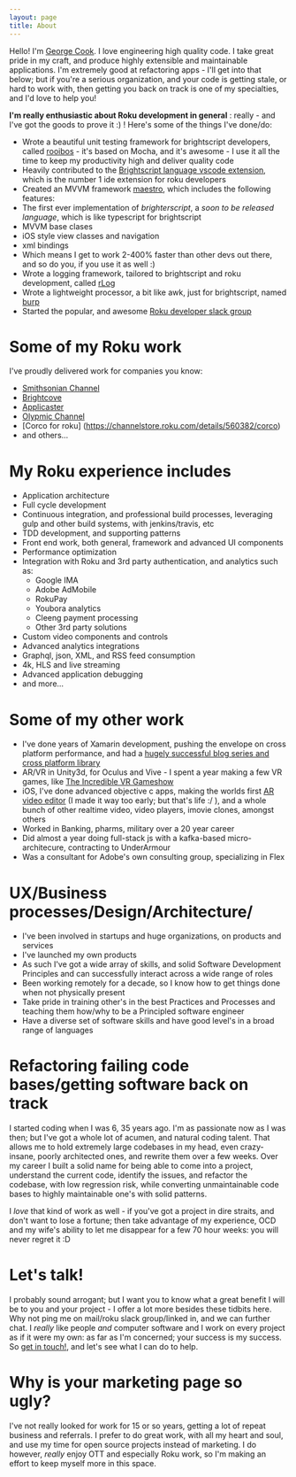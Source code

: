 ```yaml
---
layout: page
title: About
---
```


Hello! I'm [George Cook](https://www.linkedin.com/in/georgejecook/). I love engineering high quality code. I take great pride in my craft, and produce highly extensible and maintainable applications. I'm extremely good at refactoring apps - I'll get into that below; but if you're a serious organization, and your code is getting stale, or hard to work with, then getting you back on track is one of my specialties, and I'd love to help you!

**I'm really enthusiastic about Roku development in general** : really - and I've got the goods to prove it :) ! Here's some of the things I've done/do:

 - Wrote a beautiful unit testing framework for brightscript developers, called [rooibos](https://github.com/georgejecook/rooibos) - it's based on Mocha, and it's awesome - I use it all the time to keep my productivity high and deliver quality code
 - Heavily contributed to the [Brightscript language vscode extension](https://github.com/TwitchBronBron/vscode-brightscript-language/), which is the number 1 ide extension for roku developers
 - Created an MVVM framework [maestro](https://github.com/georgejecook/maestro/blob/master/docs/index.md), which includes the following features:
  - The first ever implementation of _brighterscript_, a _soon to be released language_, which is like typescript for brightscript
  - MVVM base clases
  - iOS style view classes and navigation
  - xml bindings
  - Which means I get to work 2-400% faster than other devs out there, and so do you, if you use it as well :)
 - Wrote a logging framework, tailored to brightscript and roku development, called [rLog](https://github.com/georgejecook/rLog)
 - Wrote a lightweight processor, a bit like awk, just for brightscript, named [burp](https://github.com/georgejecook/burp)
 - Started the popular, and awesome [Roku developer slack group](http://tiny.cc/nrdf0y)

# Some of my Roku work

I've proudly delivered work for companies you know:

   - [Smithsonian Channel](https://www.smithsonianchannel.com/)
   - [Brightcove](https://www.brightcove.com/en/customers/hope-channel)
   - [Applicaster](https://www.applicaster.com/)
   - [Olypmic Channel](https://blog.roku.com/olympic-channel-on-roku-canada)
   - [Corco for roku] (https://channelstore.roku.com/details/560382/corco) 
   - and others...

# My Roku experience includes
   - Application architecture
   - Full cycle development
   - Continuous integration, and professional build processes, leveraging gulp and other build systems, with jenkins/travis, etc
   - TDD development, and supporting patterns
   - Front end work, both general, framework and advanced UI components
   - Performance optimization
   - Integration with Roku and 3rd party authentication, and analytics such as:
     - Google IMA
     - Adobe AdMobile
     - RokuPay
     - Youbora analytics
     - Cleeng payment processing
     - Other 3rd party solutions
   - Custom video components and controls
   - Advanced analytics integrations
   - Graphql, json, XML, and RSS feed consumption
   - 4k, HLS and live streaming
   - Advanced application debugging
   - and more...

# Some of my other work

  - I've done years of Xamarin development, pushing the envelope on cross platform performance, and had a [hugely successful blog series and cross platform library](https://github.com/georgejecook/xamarinFastCell)
  - AR/VR in Unity3d, for Oculus and Vive - I spent a year making a few VR games, like [The Incredible VR Gameshow](https://www.youtube.com/watch?v=UhM4qL31OuI)
  - iOS, I've done advanced objective c apps, making the worlds first [AR video editor](https://www.youtube.com/watch?v=5uBZa8v_vG8) (I made it way too early; but that's life :/ ), and a whole bunch of other realtime video, video players, imovie clones, amongst others
  - Worked in Banking, pharms, military over a 20 year career
  - Did almost a year doing full-stack js with a kafka-based micro-architecure, contracting to UnderArmour
  - Was a consultant for Adobe's own consulting group, specializing in Flex

# UX/Business processes/Design/Architecture/

 - I've been involved in startups and huge organizations, on products and services
 - I've launched my own products
 - As such I've got a wide array of skills, and solid Software Development Principles and can successfully interact across a wide range of roles
 - Been working remotely for a decade, so I know how to get things done when not physically present
 - Take pride in training other's in the best Practices and Processes and teaching them how/why to be a Principled software engineer
 - Have a diverse set of software skills and have good level's in a broad range of languages

# Refactoring failing code bases/getting software back on track

 I started coding when I was 6, 35 years ago. I'm as passionate now as I was then; but I've got a whole lot of acumen, and natural coding talent. That allows me to hold extremely large codebases in my head, even crazy-insane, poorly architected ones, and rewrite them over a few weeks. Over my career I built a solid name for being able to come into a project, understand the current code, identify the issues, and refactor the codebase, with low regression risk, while converting unmaintainable code bases to highly maintainable one's with solid patterns.

 I _love_ that kind of work as well - if you've got a project in dire straits, and don't want to lose a fortune; then take advantage of my experience, OCD and my wife's ability to let me disappear for a few 70 hour weeks: you will never regret it :D

# Let's talk!
 
 I probably sound arrogant; but I want you to know what a great benefit I will be to you and your project - I offer a lot more besides these tidbits here. Why not ping me on mail/roku slack group/linked in, and we can further chat. I _really_ like people _and_ computer software and I work on every project as if it were my own: as far as I'm concerned; your success is my success. So [get in touch!](mailto:george@tantawowa.com), and let's see what I can do to help.

# Why is your marketing page so ugly?

 I've not really looked for work for 15 or so years, getting a lot of repeat business and referrals. I prefer to do great work, with all my heart and soul, and use my time for open source projects instead of marketing. I do however, _really_ enjoy OTT and especially Roku work, so I'm making an effort to keep myself more in this space.
